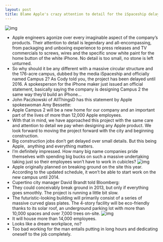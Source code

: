 ```yaml
---
layout: post
title: Blame Apple's crazy attention to detail for the iSpaceship delay
---
```

![img](http://media.idownloadblog.com/wp-content/uploads/2012/06/Apple-Campus-2-Rendering-001-Retina-optimized.jpg)
* Apple engineers agonize over every imaginable aspect of the company’s products. Their attention to detail is legendary and all-encompassing, from packaging and unboxing experience to press releases and TV commercials to screws, wires and the specific snow white paint for the home button of the white iPhone. No detail is too small, no stone is left unturned.
* So why should it be any different with a massive circular structure and the 176-acre campus, dubbed by the media iSpaceship and officially named Campus 2? As Cody told you, the project has been delayed until 2016. A spokesperson for the iPhone maker just issued an official statement, basically saying the company is designing Campus 2 the same way they’d build an iPhone…
* John Paczkowski of AllThingsD has this statement by Apple spokeswoman Amy Bessette:
* Apple Campus 2 will be a new home for our company and an important part of the lives of more than 12,000 Apple employees.
* With that in mind, we have approached this project with the same care and attention to detail we pay when designing any Apple product. We look forward to moving the project forward with the city and beginning construction.
* Big construction jobs don’t get delayed over small details. But this being Apple,  anything and everything matters.
* I’m definitely impressed. How many big name companies pride themselves with spending big bucks on such a massive undertaking taking just so their employees won’t have to work in cubicles?
![img](http://media.idownloadblog.com/wp-content/uploads/2012/09/Campus-2-drawing-AppleInsider-001.jpg)
* Apple originally planned on breaking ground on the site this year. According to the updated schedule, it won’t be able to start work on the new campus until 2014.
* Cupertino city manager David Brandt told Bloomberg:
* They could conceivably break ground in 2013, but only if everything goes smoothly. The project is running a little bit slow.
* The futuristic-looking building will primarily consist of a series of massive curved glass plates. The 4-story facility will be eco-friendly thanks to its solar roof, an underground parking lot with more than 10,000 spaces and over 7,000 trees on-site.
![img](http://media.idownloadblog.com/wp-content/uploads/2012/09/Campus-2-drawing-9to5Mac-003.jpg)
* It will house more than 14,000 employees.
* Looks like a dream workplace, no?
* Too bad working for the man entails putting in long hours and dedicating oneself to the job completely.

